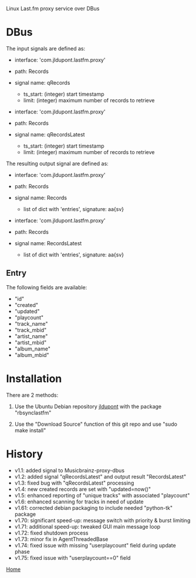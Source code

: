 Linux Last.fm proxy service over DBus

DBus
====

The input signals are defined as:

* interface: 'com.jldupont.lastfm.proxy'
* path: Records
* signal name: qRecords
  * ts_start: (integer)  start timestamp
  * limit: (integer)  maximum number of records to retrieve

* interface: 'com.jldupont.lastfm.proxy'
* path: Records
* signal name: qRecordsLatest
  * ts_start: (integer)  start timestamp
  * limit: (integer)  maximum number of records to retrieve
  
The resulting output signal are defined as:

* interface: 'com.jldupont.lastfm.proxy'
* path: Records
* signal name: Records
  * list of dict with 'entries', signature: aa{sv}

* interface: 'com.jldupont.lastfm.proxy'
* path: Records
* signal name: RecordsLatest
  * list of dict with 'entries', signature: aa{sv}
 

Entry
-----

The following fields are available:

 - "id"
 - "created"
 - "updated"
 - "playcount"
 - "track_name"
 - "track_mbid"
 - "artist_name"
 - "artist_mbid"
 - "album_name"
 - "album_mbid"



Installation
============
There are 2 methods:

1. Use the Ubuntu Debian repository [jldupont](https://launchpad.net/~jldupont/+archive/phidgets)  with the package "rbsynclastfm"

2. Use the "Download Source" function of this git repo and use "sudo make install"

 
History
=======

 - v1.1: added signal to Musicbrainz-proxy-dbus 
 - v1.2: added signal "qRecordsLatest" and output result "RecordsLatest"
 - v1.3: fixed bug with "qRecordsLatest" processing
 - v1.4: new created records are set with "updated=now()"
 - v1.5: enhanced reporting of "unique tracks" with associated "playcount"
 - v1.6: enhanced scanning for tracks in need of update
 - v1.61: corrected debian packaging to include needed "python-tk" package
 - v1.70: significant speed-up: message switch with priority & burst limiting
 - v1.71: additional speed-up: tweaked GUI main message loop
 - v1.72: fixed shutdown process
 - v1.73: minor fix in AgentThreadedBase
 - v1.74: fixed issue with missing "userplaycount" field during update phase
 - v1.75: fixed issue with "userplaycount==0" field
 
[Home](http://www.systemical.com/ "Home")